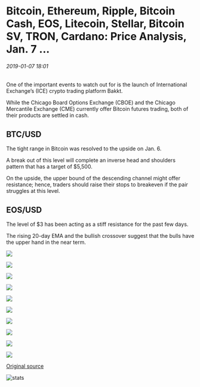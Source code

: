 # Bitcoin, Ethereum, Ripple, Bitcoin Cash, EOS, Litecoin, Stellar, Bitcoin SV, TRON, Cardano: Price Analysis, Jan. 7 ...

###### 2019-01-07 18:01

One of the important events to watch out for is the launch of International Exchange’s (ICE) crypto trading platform Bakkt.

While the Chicago Board Options Exchange (CBOE) and the Chicago Mercantile Exchange (CME) currently offer Bitcoin futures trading, both of their products are settled in cash.

## BTC/USD

The tight range in Bitcoin was resolved to the upside on Jan. 6.

A break out of this level will complete an inverse head and shoulders pattern that has a target of $5,500.

On the upside, the upper bound of the descending channel might offer resistance; hence, traders should raise their stops to breakeven if the pair struggles at this level.

## EOS/USD

The level of $3 has been acting as a stiff resistance for the past few days.

The rising 20-day EMA and the bullish crossover suggest that the bulls have the upper hand in the near term.

![](https://s3.cointelegraph.com/storage/uploads/view/870abdd8cd015e8568e207541bd2bab2.png)

![](https://s3.cointelegraph.com/storage/uploads/view/c9c4f5270db620536cbc94d82226096b.png)

![](https://s3.cointelegraph.com/storage/uploads/view/7355867ea4de8c1ee6ac3054ff8ed5ae.png)

![](https://s3.cointelegraph.com/storage/uploads/view/a9b37c91686185dd0fabae48ad2b6c2c.png)

![](https://s3.cointelegraph.com/storage/uploads/view/7889504a7c7c7bbfe9895ffa8214a76a.png)

![](https://s3.cointelegraph.com/storage/uploads/view/288bb8c168b1b0716b5147e61a405595.png)

![](https://s3.cointelegraph.com/storage/uploads/view/ce096f9825a2e8c170dd4509a8492766.png)

![](https://s3.cointelegraph.com/storage/uploads/view/ece1d08b7ebde51980d5c3738cf7dcc2.png)

![](https://s3.cointelegraph.com/storage/uploads/view/a7008aa7c5960dcc5e68b83ae0de6303.png)

![](https://s3.cointelegraph.com/storage/uploads/view/d714430851b4adc8074c6b2cdd3ff3e6.png)

[Original source](https://cointelegraph.com/news/bitcoin-ethereum-ripple-bitcoin-cash-eos-litecoin-stellar-bitcoin-sv-tron-cardano-price-analysis-jan-7)

![stats](https://c.statcounter.com/11760860/0/a89fa40b/1/ "stats")